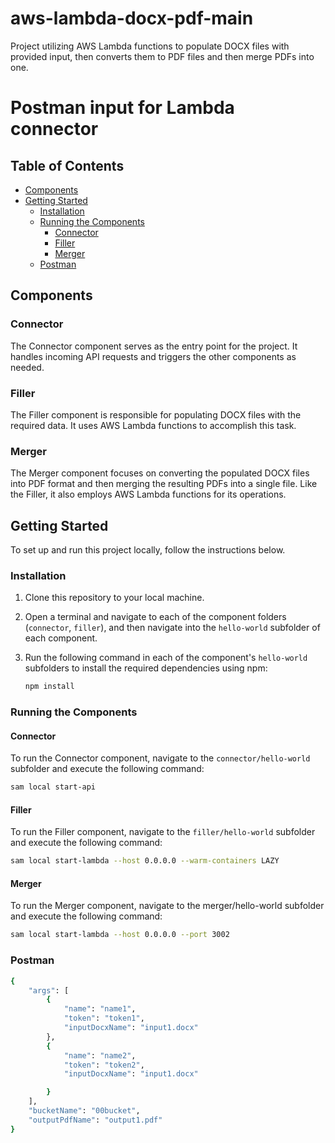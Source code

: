 # aws-lambda-docx-pdf-main

Project utilizing AWS Lambda functions to populate DOCX files with provided input, then converts them to PDF files and then merge PDFs into one.

# Postman input for Lambda connector

## Table of Contents

- [Components](#components)
- [Getting Started](#getting-started)
  - [Installation](#installation)
  - [Running the Components](#running-the-components)
    - [Connector](#connector)
    - [Filler](#filler)
    - [Merger](#merger)
  - [Postman](#postman)

## Components

### Connector

The Connector component serves as the entry point for the project. It handles incoming API requests and triggers the other components as needed.

### Filler

The Filler component is responsible for populating DOCX files with the required data. It uses AWS Lambda functions to accomplish this task.

### Merger

The Merger component focuses on converting the populated DOCX files into PDF format and then merging the resulting PDFs into a single file. Like the Filler, it also employs AWS Lambda functions for its operations.

## Getting Started

To set up and run this project locally, follow the instructions below.

### Installation

1. Clone this repository to your local machine.

2. Open a terminal and navigate to each of the component folders (`connector`, `filler`), and then navigate into the `hello-world` subfolder of each component.

3. Run the following command in each of the component's `hello-world` subfolders to install the required dependencies using npm:

   ```bash
   npm install
   ```

### Running the Components

#### Connector

To run the Connector component, navigate to the `connector/hello-world` subfolder and execute the following command:

```bash
sam local start-api
```

#### Filler
To run the Filler component, navigate to the `filler/hello-world` subfolder and execute the following command:

```bash
sam local start-lambda --host 0.0.0.0 --warm-containers LAZY
```

#### Merger
To run the Merger component, navigate to the merger/hello-world subfolder and execute the following command:

```bash
sam local start-lambda --host 0.0.0.0 --port 3002
```

### Postman

```bash
{
    "args": [
        {
            "name": "name1",
            "token": "token1",
            "inputDocxName": "input1.docx"
        },
        {
            "name": "name2",
            "token": "token2",
            "inputDocxName": "input1.docx"

        }
    ],
    "bucketName": "00bucket",
    "outputPdfName": "output1.pdf"
}
```
